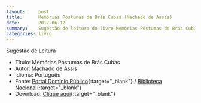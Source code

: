 ```yaml
---
layout:     post
title:      Memórias Póstumas de Brás Cubas (Machado de Assis)
date:       2017-06-12
summary:    Sugestão de leitura do livro Memórias Póstumas de Brás Cubas de Machado de Assis.
categories: livro
---
```


Sugestão de Leitura

* Título: Memórias Póstumas de Brás Cubas
* Autor: Machado de Assis
* Idioma: Português
* Fonte: [Portal Domínio Público][PDP]{:target="_blank"} <i class="fa fa-external-link" aria-hidden="true"></i> / [Biblioteca Nacional][BN]{:target="_blank"} <i class="fa fa-external-link" aria-hidden="true"></i>
* Download: [Clique aqui][DOWNLOAD]{:target="_blank"} <i class="fa fa-external-link" aria-hidden="true"></i>

[DOWNLOAD]: http://www.dominiopublico.gov.br/pesquisa/DetalheObraForm.do?select_action=&co_obra=2038
[PDP]: http://www.dominiopublico.gov.br
[BN]: https://www.bn.gov.br/
